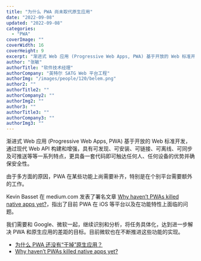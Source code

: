 ```yaml
---
title: "为什么 PWA 尚未取代原生应用"
date: "2022-09-08"
updated: "2022-09-08"
categories: 
  - "PWA"
coverImage: ""
coverWidth: 16
coverHeight: 9
excerpt: "渐进式 Web 应用 (Progressive Web Apps, PWA) 基于开放的 Web 标准开发，通过现代 Web API 构建和增强，具有可发现、可安装、可链接、可离线、可同步及可推送等等一系列特点，更具备一套代码即可触达任何人、任何设备的优势并确保安全性。由于多方面的原因，PWA 在某些功能上尚需要补齐，特别是在个别平台需要额外的工作。"
author: "张敏"
authorTitle: "软件技术经理"
authorCompany: "英特尔 SATG Web 平台工程"
authorImg: "/images/people/120/belem.png"
author2: ""
authorTitle2: ""
authorCompany2: ""
authorImg2: ""
author3: ""
authorTitle3: ""
authorCompany3: ""
authorImg3: ""
---
```


渐进式 Web 应用 (Progressive Web Apps, PWA) 基于开放的 Web 标准开发，通过现代 Web API 构建和增强，具有可发现、可安装、可链接、可离线、可同步及可推送等等一系列特点，更具备一套代码即可触达任何人、任何设备的优势并确保安全性。

由于多方面的原因，PWA 在某些功能上尚需要补齐，特别是在个别平台需要额外的工作。

Kevin Basset 在 medium.com 发表了署名文章 [Why haven’t PWAs killed native apps yet?](https://kevinbasset.medium.com/why-havent-pwas-killed-native-apps-yet-29beca4425fa)，指出了目前 PWA 在 iOS 等平台以及在功能特性上面临的问题。

我们需要和 Google、微软一起，继续识别和分析，将任务具体化，达到进一步解决 PWA 和原生应用的差距的目标。目前微软也在不断推进这些功能的实现。

- [为什么 PWA 还没有“干掉”原生应用？](https://mp.weixin.qq.com/s/MDEe0aYhhNppqmXwjQT-4w)
- [Why haven’t PWAs killed native apps yet?](https://kevinbasset.medium.com/why-havent-pwas-killed-native-apps-yet-29beca4425fa)
